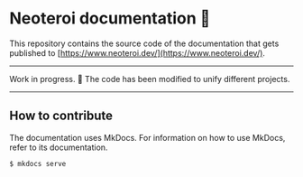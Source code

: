# Neoteroi documentation 📜

This repository contains the source code of the documentation that gets
published to [https://www.neoteroi.dev/](https://www.neoteroi.dev/).

---

Work in progress. 🚧
The code has been modified to unify different projects.

---

## How to contribute

The documentation uses MkDocs. For information on how to use MkDocs, refer to its
documentation.

```bash
$ mkdocs serve
```
